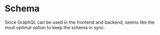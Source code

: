 # Schema

Since GraphQL can be used in the frontend and backend, seems like the most optimal option
to keep the schema in sync.
